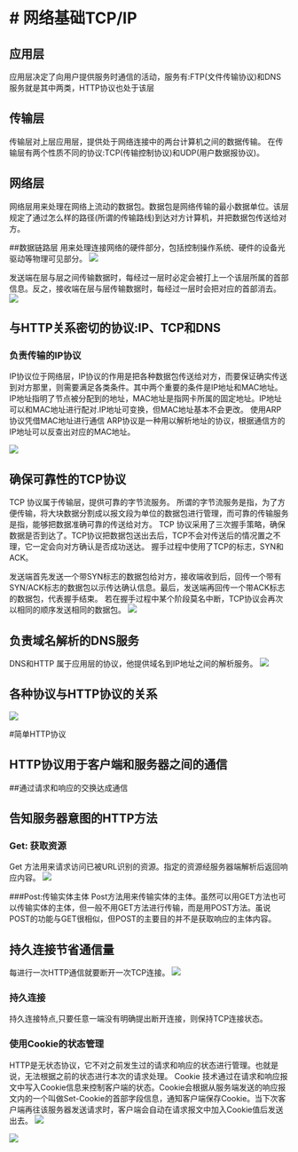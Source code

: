 # # 网络基础TCP/IP

## 应用层
应用层决定了向用户提供服务时通信的活动，服务有:FTP(文件传输协议)和DNS服务就是其中两类，HTTP协议也处于该层

## 传输层
传输层对上层应用层，提供处于网络连接中的两台计算机之间的数据传输。
在传输层有两个性质不同的协议:TCP(传输控制协议)和UDP(用户数据报协议)。

## 网络层
网络层用来处理在网络上流动的数据包。数据包是网络传输的最小数据单位。该层规定了通过怎么样的路径(所谓的传输路线)到达对方计算机，并把数据包传送给对方。

##数据链路层
用来处理连接网络的硬件部分，包括控制操作系统、硬件的设备光驱动等物理可见部分。
![](media/15465332093004/15465343597754.jpg)

发送端在层与层之间传输数据时，每经过一层时必定会被打上一个该层所属的首部信息。反之，接收端在层与层传输数据时，每经过一层时会把对应的首部消去。
![](media/15465332093004/15465345532676.jpg)

## 与HTTP关系密切的协议:IP、TCP和DNS
### 负责传输的IP协议
IP协议位于网络层，IP协议的作用是把各种数据包传送给对方，而要保证确实传送到对方那里，则需要满足各类条件。其中两个重要的条件是IP地址和MAC地址。
IP地址指明了节点被分配到的地址，MAC地址是指网卡所属的固定地址。IP地址可以和MAC地址进行配对.IP地址可变换，但MAC地址基本不会更改。
使用ARP 协议凭借MAC地址进行通信
ARP协议是一种用以解析地址的协议，根据通信方的IP地址可以反查出对应的MAC地址。                                                                                                                                                                                                   

![](media/15465332093004/15465353413280.jpg)

## 确保可靠性的TCP协议
TCP 协议属于传输层，提供可靠的字节流服务。
所谓的字节流服务是指，为了方便传输，将大块数据分割成以报文段为单位的数据包进行管理，而可靠的传输服务是指，能够把数据准确可靠的传送给对方。
TCP 协议采用了三次握手策略，确保数据是否到达了。TCP协议把数据包送出去后，TCP不会对传送后的情况置之不理，它一定会向对方确认是否成功送达。
握手过程中使用了TCP的标志，SYN和ACK。

发送端首先发送一个带SYN标志的数据包给对方，接收端收到后，回传一个带有SYN/ACK标志的数据包以示传达确认信息。最后，发送端再回传一个带ACK标志的数据包，代表握手结束。
若在握手过程中某个阶段莫名中断，TCP协议会再次以相同的顺序发送相同的数据包。
![](media/15465332093004/15465356552953.jpg)

## 负责域名解析的DNS服务
DNS和HTTP 属于应用层的协议，他提供域名到IP地址之间的解析服务。
![](media/15465332093004/15465359930843.jpg)

## 各种协议与HTTP协议的关系
![](media/15465332093004/15465361100324.jpg)


#简单HTTP协议
## HTTP协议用于客户端和服务器之间的通信
##通过请求和响应的交换达成通信

## 告知服务器意图的HTTP方法
### Get: 获取资源
Get 方法用来请求访问已被URL识别的资源。指定的资源经服务器端解析后返回响应内容。
![](media/15465332093004/15465368588020.jpg)

###Post:传输实体主体
Post方法用来传输实体的主体。虽然可以用GET方法也可以传输实体的主体，但一般不用GET方法进行传输，而是用POST方法。虽说POST的功能与GET很相似，但POST的主要目的并不是获取响应的主体内容。

## 持久连接节省通信量

每进行一次HTTP通信就要断开一次TCP连接。
![](media/15465332093004/15465370857732.jpg)

### 持久连接
持久连接特点,只要任意一端没有明确提出断开连接，则保持TCP连接状态。

### 使用Cookie的状态管理
HTTP是无状态协议，它不对之前发生过的请求和响应的状态进行管理。也就是说，无法根据之前的状态进行本次的请求处理。
Cookie 技术通过在请求和响应报文中写入Cookie信息来控制客户端的状态。Cookie会根据从服务端发送的响应报文内的一个叫做Set-Cookie的首部字段信息，通知客户端保存Cookie。当下次客户端再往该服务器发送请求时，客户端会自动在请求报文中加入Cookie值后发送出去。
![](media/15465332093004/15465375666573.jpg)


![](media/15465332093004/15465375851844.jpg)
